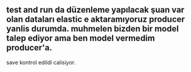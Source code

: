 test and run da düzenleme yapılacak şuan var
olan dataları elastic e aktaramıyoruz producer
yanlis durumda.
muhmelen bizden bir model talep ediyor
ama ben model vermedim producer'a.
--- 
save kontrol edildi calisiyor.
